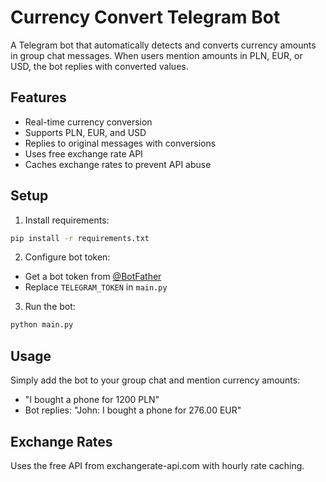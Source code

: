 # Currency Convert Telegram Bot

A Telegram bot that automatically detects and converts currency amounts in group chat messages. When users mention amounts in PLN, EUR, or USD, the bot replies with converted values.

## Features

- Real-time currency conversion
- Supports PLN, EUR, and USD
- Replies to original messages with conversions
- Uses free exchange rate API
- Caches exchange rates to prevent API abuse

## Setup

1. Install requirements:
```bash
pip install -r requirements.txt
```

2. Configure bot token:
- Get a bot token from [@BotFather](https://t.me/botfather)
- Replace `TELEGRAM_TOKEN` in `main.py`

3. Run the bot:
```bash
python main.py
```

## Usage

Simply add the bot to your group chat and mention currency amounts:
- "I bought a phone for 1200 PLN"
- Bot replies: "John: I bought a phone for 276.00 EUR"

## Exchange Rates

Uses the free API from exchangerate-api.com with hourly rate caching.

